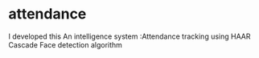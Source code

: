 # attendance
I developed this An intelligence system :Attendance tracking using HAAR Cascade Face detection algorithm
